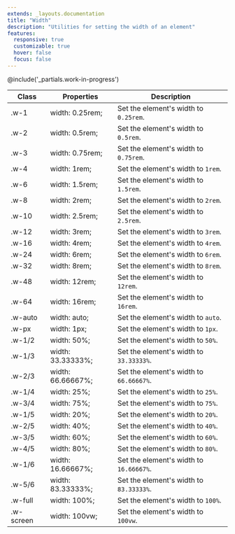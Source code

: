 ```yaml
---
extends: _layouts.documentation
title: "Width"
description: "Utilities for setting the width of an element"
features:
  responsive: true
  customizable: true
  hover: false
  focus: false
---
```


@include('_partials.work-in-progress')

<div class="border-t border-grey-lighter">
  <table class="w-full text-left" style="border-collapse: collapse;">
    <colgroup>
      <col class="w-1/5">
      <col class="w-1/3">
      <col>
    </colgroup>
    <thead>
      <tr>
        <th class="text-sm font-semibold text-grey-darker p-2 bg-grey-lightest">Class</th>
        <th class="text-sm font-semibold text-grey-darker p-2 bg-grey-lightest">Properties</th>
        <th class="text-sm font-semibold text-grey-darker p-2 bg-grey-lightest">Description</th>
      </tr>
    </thead>
    <tbody class="align-baseline">
      <tr>
        <td class="p-2 border-t border-smoke font-mono text-xs text-purple-dark">.w-1</td>
        <td class="p-2 border-t border-smoke font-mono text-xs text-blue-dark">width: 0.25rem;</td>
        <td class="p-2 border-t border-smoke text-sm text-grey-darker">Set the element's width to <code>0.25rem</code>.</td>
      </tr>
      <tr>
        <td class="p-2 border-t border-smoke-light font-mono text-xs text-purple-dark">.w-2</td>
        <td class="p-2 border-t border-smoke-light font-mono text-xs text-blue-dark">width: 0.5rem;</td>
        <td class="p-2 border-t border-smoke-light text-sm text-grey-darker">Set the element's width to <code>0.5rem</code>.</td>
      </tr>
      <tr>
        <td class="p-2 border-t border-smoke-light font-mono text-xs text-purple-dark">.w-3</td>
        <td class="p-2 border-t border-smoke-light font-mono text-xs text-blue-dark">width: 0.75rem;</td>
        <td class="p-2 border-t border-smoke-light text-sm text-grey-darker">Set the element's width to <code>0.75rem</code>.</td>
      </tr>
      <tr>
        <td class="p-2 border-t border-smoke-light font-mono text-xs text-purple-dark">.w-4</td>
        <td class="p-2 border-t border-smoke-light font-mono text-xs text-blue-dark">width: 1rem;</td>
        <td class="p-2 border-t border-smoke-light text-sm text-grey-darker">Set the element's width to <code>1rem</code>.</td>
      </tr>
      <tr>
        <td class="p-2 border-t border-smoke-light font-mono text-xs text-purple-dark">.w-6</td>
        <td class="p-2 border-t border-smoke-light font-mono text-xs text-blue-dark">width: 1.5rem;</td>
        <td class="p-2 border-t border-smoke-light text-sm text-grey-darker">Set the element's width to <code>1.5rem</code>.</td>
      </tr>
      <tr>
        <td class="p-2 border-t border-smoke-light font-mono text-xs text-purple-dark">.w-8</td>
        <td class="p-2 border-t border-smoke-light font-mono text-xs text-blue-dark">width: 2rem;</td>
        <td class="p-2 border-t border-smoke-light text-sm text-grey-darker">Set the element's width to <code>2rem</code>.</td>
      </tr>
      <tr>
        <td class="p-2 border-t border-smoke-light font-mono text-xs text-purple-dark">.w-10</td>
        <td class="p-2 border-t border-smoke-light font-mono text-xs text-blue-dark">width: 2.5rem;</td>
        <td class="p-2 border-t border-smoke-light text-sm text-grey-darker">Set the element's width to <code>2.5rem</code>.</td>
      </tr>
      <tr>
        <td class="p-2 border-t border-smoke-light font-mono text-xs text-purple-dark">.w-12</td>
        <td class="p-2 border-t border-smoke-light font-mono text-xs text-blue-dark">width: 3rem;</td>
        <td class="p-2 border-t border-smoke-light text-sm text-grey-darker">Set the element's width to <code>3rem</code>.</td>
      </tr>
      <tr>
        <td class="p-2 border-t border-smoke-light font-mono text-xs text-purple-dark">.w-16</td>
        <td class="p-2 border-t border-smoke-light font-mono text-xs text-blue-dark">width: 4rem;</td>
        <td class="p-2 border-t border-smoke-light text-sm text-grey-darker">Set the element's width to <code>4rem</code>.</td>
      </tr>
      <tr>
        <td class="p-2 border-t border-smoke-light font-mono text-xs text-purple-dark">.w-24</td>
        <td class="p-2 border-t border-smoke-light font-mono text-xs text-blue-dark">width: 6rem;</td>
        <td class="p-2 border-t border-smoke-light text-sm text-grey-darker">Set the element's width to <code>6rem</code>.</td>
      </tr>
      <tr>
        <td class="p-2 border-t border-smoke-light font-mono text-xs text-purple-dark">.w-32</td>
        <td class="p-2 border-t border-smoke-light font-mono text-xs text-blue-dark">width: 8rem;</td>
        <td class="p-2 border-t border-smoke-light text-sm text-grey-darker">Set the element's width to <code>8rem</code>.</td>
      </tr>
      <tr>
        <td class="p-2 border-t border-smoke-light font-mono text-xs text-purple-dark">.w-48</td>
        <td class="p-2 border-t border-smoke-light font-mono text-xs text-blue-dark">width: 12rem;</td>
        <td class="p-2 border-t border-smoke-light text-sm text-grey-darker">Set the element's width to <code>12rem</code>.</td>
      </tr>
      <tr>
        <td class="p-2 border-t border-smoke-light font-mono text-xs text-purple-dark">.w-64</td>
        <td class="p-2 border-t border-smoke-light font-mono text-xs text-blue-dark">width: 16rem;</td>
        <td class="p-2 border-t border-smoke-light text-sm text-grey-darker">Set the element's width to <code>16rem</code>.</td>
      </tr>
      <tr>
        <td class="p-2 border-t border-smoke-light font-mono text-xs text-purple-dark">.w-auto</td>
        <td class="p-2 border-t border-smoke-light font-mono text-xs text-blue-dark">width: auto;</td>
        <td class="p-2 border-t border-smoke-light text-sm text-grey-darker">Set the element's width to <code>auto</code>.</td>
      </tr>
      <tr>
        <td class="p-2 border-t border-smoke-light font-mono text-xs text-purple-dark">.w-px</td>
        <td class="p-2 border-t border-smoke-light font-mono text-xs text-blue-dark">width: 1px;</td>
        <td class="p-2 border-t border-smoke-light text-sm text-grey-darker">Set the element's width to <code>1px</code>.</td>
      </tr>
      <tr>
        <td class="p-2 border-t border-smoke-light font-mono text-xs text-purple-dark">.w-1/2</td>
        <td class="p-2 border-t border-smoke-light font-mono text-xs text-blue-dark">width: 50%;</td>
        <td class="p-2 border-t border-smoke-light text-sm text-grey-darker">Set the element's width to <code>50%</code>.</td>
      </tr>
      <tr>
        <td class="p-2 border-t border-smoke-light font-mono text-xs text-purple-dark">.w-1/3</td>
        <td class="p-2 border-t border-smoke-light font-mono text-xs text-blue-dark">width: 33.33333%;</td>
        <td class="p-2 border-t border-smoke-light text-sm text-grey-darker">Set the element's width to <code>33.33333%</code>.</td>
      </tr>
      <tr>
        <td class="p-2 border-t border-smoke-light font-mono text-xs text-purple-dark">.w-2/3</td>
        <td class="p-2 border-t border-smoke-light font-mono text-xs text-blue-dark">width: 66.66667%;</td>
        <td class="p-2 border-t border-smoke-light text-sm text-grey-darker">Set the element's width to <code>66.66667%</code>.</td>
      </tr>
      <tr>
        <td class="p-2 border-t border-smoke-light font-mono text-xs text-purple-dark">.w-1/4</td>
        <td class="p-2 border-t border-smoke-light font-mono text-xs text-blue-dark">width: 25%;</td>
        <td class="p-2 border-t border-smoke-light text-sm text-grey-darker">Set the element's width to <code>25%</code>.</td>
      </tr>
      <tr>
        <td class="p-2 border-t border-smoke-light font-mono text-xs text-purple-dark">.w-3/4</td>
        <td class="p-2 border-t border-smoke-light font-mono text-xs text-blue-dark">width: 75%;</td>
        <td class="p-2 border-t border-smoke-light text-sm text-grey-darker">Set the element's width to <code>75%</code>.</td>
      </tr>
      <tr>
        <td class="p-2 border-t border-smoke-light font-mono text-xs text-purple-dark">.w-1/5</td>
        <td class="p-2 border-t border-smoke-light font-mono text-xs text-blue-dark">width: 20%;</td>
        <td class="p-2 border-t border-smoke-light text-sm text-grey-darker">Set the element's width to <code>20%</code>.</td>
      </tr>
      <tr>
        <td class="p-2 border-t border-smoke-light font-mono text-xs text-purple-dark">.w-2/5</td>
        <td class="p-2 border-t border-smoke-light font-mono text-xs text-blue-dark">width: 40%;</td>
        <td class="p-2 border-t border-smoke-light text-sm text-grey-darker">Set the element's width to <code>40%</code>.</td>
      </tr>
      <tr>
        <td class="p-2 border-t border-smoke-light font-mono text-xs text-purple-dark">.w-3/5</td>
        <td class="p-2 border-t border-smoke-light font-mono text-xs text-blue-dark">width: 60%;</td>
        <td class="p-2 border-t border-smoke-light text-sm text-grey-darker">Set the element's width to <code>60%</code>.</td>
      </tr>
      <tr>
        <td class="p-2 border-t border-smoke-light font-mono text-xs text-purple-dark">.w-4/5</td>
        <td class="p-2 border-t border-smoke-light font-mono text-xs text-blue-dark">width: 80%;</td>
        <td class="p-2 border-t border-smoke-light text-sm text-grey-darker">Set the element's width to <code>80%</code>.</td>
      </tr>
      <tr>
        <td class="p-2 border-t border-smoke-light font-mono text-xs text-purple-dark">.w-1/6</td>
        <td class="p-2 border-t border-smoke-light font-mono text-xs text-blue-dark">width: 16.66667%;</td>
        <td class="p-2 border-t border-smoke-light text-sm text-grey-darker">Set the element's width to <code>16.66667%</code>.</td>
      </tr>
      <tr>
        <td class="p-2 border-t border-smoke-light font-mono text-xs text-purple-dark">.w-5/6</td>
        <td class="p-2 border-t border-smoke-light font-mono text-xs text-blue-dark">width: 83.33333%;</td>
        <td class="p-2 border-t border-smoke-light text-sm text-grey-darker">Set the element's width to <code>83.33333%</code>.</td>
      </tr>
      <tr>
        <td class="p-2 border-t border-smoke-light font-mono text-xs text-purple-dark">.w-full</td>
        <td class="p-2 border-t border-smoke-light font-mono text-xs text-blue-dark">width: 100%;</td>
        <td class="p-2 border-t border-smoke-light text-sm text-grey-darker">Set the element's width to <code>100%</code>.</td>
      </tr>
      <tr>
        <td class="p-2 border-t border-smoke-light font-mono text-xs text-purple-dark">.w-screen</td>
        <td class="p-2 border-t border-smoke-light font-mono text-xs text-blue-dark">width: 100vw;</td>
        <td class="p-2 border-t border-smoke-light text-sm text-grey-darker">Set the element's width to <code>100vw</code>.</td>
      </tr>
    </tbody>
  </table>
</div>
